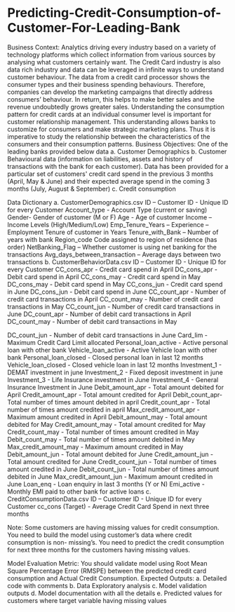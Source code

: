 # Predicting-Credit-Consumption-of-Customer-For-Leading-Bank

Business Context:
Analytics driving every industry based on a variety of technology platforms which collect information
from various sources by analysing what customers certainly want. The Credit Card industry is also
data rich industry and data can be leveraged in infinite ways to understand customer behaviour.
The data from a credit card processor shows the consumer types and their business spending
behaviours. Therefore, companies can develop the marketing campaigns that directly address
consumers’ behaviour. In return, this helps to make better sales and the revenue undoubtedly grows
greater sales.
Understanding the consumption pattern for credit cards at an individual consumer level is important
for customer relationship management. This understanding allows banks to customize for
consumers and make strategic marketing plans. Thus it is imperative to study the relationship
between the characteristics of the consumers and their consumption patterns.
Business Objectives:
One of the leading banks provided below data
a. Customer Demographics
b. Customer Behavioural data (information on liabilities, assets and history of transactions with
the bank for each customer). Data has been provided for a particular set of customers' credit
card spend in the previous 3 months (April, May & June) and their expected average spend
in the coming 3 months (July, August & September)
c. Credit consumption

Data Dictionary
a. CustomerDemographics.csv
ID – Customer ID - Unique ID for every Customer
Account_type - Account Type (current or saving)
Gender- Gender of customer (M or F)
Age - Age of customer
Income – Income Levels (High/Medium/Low)
Emp_Tenure_Years – Experience – Employment Tenure of customer in Years
Tenure_with_Bank – Number of years with bank
Region_code Code assigned to region of residence (has order)
NetBanking_Flag – Whether customer is using net banking for the transactions
Avg_days_between_transaction – Average days between two transactions
b. CustomerBehaviorData.csv
ID – Customer ID - Unique ID for every Customer
CC_cons_apr - Credit card spend in April
DC_cons_apr - Debit card spend in April
CC_cons_may - Credit card spend in May
DC_cons_may - Debit card spend in May
CC_cons_jun - Credit card spend in June
DC_cons_jun - Debit card spend in June
CC_count_apr - Number of credit card transactions in April
CC_count_may - Number of credit card transactions in May
CC_count_jun - Number of credit card transactions in June
DC_count_apr - Number of debit card transactions in April
DC_count_may - Number of debit card transactions in May

DC_count_jun - Number of debit card transactions in June
Card_lim - Maximum Credit Card Limit allocated
Personal_loan_active - Active personal loan with other bank
Vehicle_loan_active - Active Vehicle loan with other bank
Personal_loan_closed - Closed personal loan in last 12 months
Vehicle_loan_closed - Closed vehicle loan in last 12 months
Investment_1 - DEMAT investment in june
Investment_2 - Fixed deposit investment in june
Investment_3 - Life Insurance investment in June
Investment_4 - General Insurance Investment in June
Debit_amount_apr - Total amount debited for April
Credit_amount_apr - Total amount credited for April
Debit_count_apr- Total number of times amount debited in april
Credit_count_apr - Total number of times amount credited in april
Max_credit_amount_apr - Maximum amount credited in April
Debit_amount_may - Total amount debited for May
Credit_amount_may - Total amount credited for May
Credit_count_may - Total number of times amount credited in May
Debit_count_may - Total number of times amount debited in May
Max_credit_amount_may - Maximum amount credited in May
Debit_amount_jun - Total amount debited for June
Credit_amount_jun - Total amount credited for June
Credit_count_jun - Total number of times amount credited in June
Debit_count_jun - Total number of times amount debited in June
Max_credit_amount_jun - Maximum amount credited in June
Loan_enq - Loan enquiry in last 3 months (Y or N)
Emi_active - Monthly EMI paid to other bank for active loans
c. CreditConsumptionData.csv
ID – Customer ID - Unique ID for every Customer
cc_cons (Target) - Average Credit Card Spend in next three months

Note: Some customers are having missing values for credit consumption. You need to build
the model using customer’s data where credit consumption is non- missing’s. You need to
predict the credit consumption for next three months for the customers having missing
values.


Model Evaluation Metric:
You should validate model using Root Mean Square Percentage Error (RMSPE) between the
predicted credit card consumption and Actual Credit Consumption.
Expected Outputs:
a. Detailed code with comments
b. Data Exploratory analysis
c. Model validation outputs
d. Model documentation with all the details
e. Predicted values for customers where target variable having missing values
